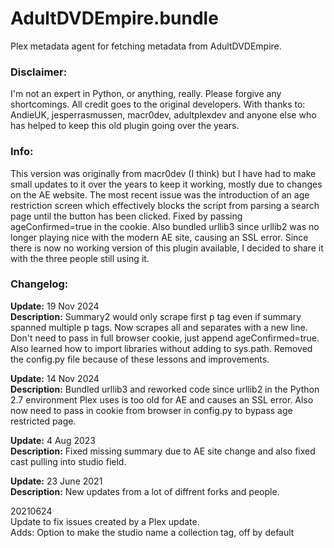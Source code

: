 # AdultDVDEmpire.bundle

Plex metadata agent for fetching metadata from AdultDVDEmpire.

###  Disclaimer:

I'm not an expert in Python, or anything, really. Please forgive any shortcomings. All credit goes to the original developers. With thanks to: AndieUK, jesperrasmussen, macr0dev, adultplexdev and anyone else who has helped to keep this old plugin going over the years. 

### Info:

This version was originally from macr0dev (I think) but I have had to make small updates to it over the years to keep it working, mostly due to changes on the AE website. The most recent issue was the introduction of an age restriction screen which effectively blocks the script from parsing a search page until the button has been clicked. Fixed by passing ageConfirmed=true in the cookie. Also bundled urllib3 since urllib2 was no longer playing nice with the modern AE site, causing an SSL error. Since there is now no working version of this plugin available, I decided to share it with the three people still using it.

### Changelog:

**Update:** 19 Nov 2024  
**Description:** Summary2 would only scrape first p tag even if summary spanned multiple p tags. Now scrapes all and separates with a new line. Don't need to pass in full browser cookie, just append ageConfirmed=true. Also learned how to import libraries without adding to sys.path. Removed the config.py file because of these lessons and improvements.

**Update:** 14 Nov 2024  
**Description:** Bundled urllib3 and reworked code since urllib2 in the Python 2.7 environment Plex uses is too old for AE and causes an SSL error. Also now need to pass in cookie from browser in config.py to bypass age restricted page.

**Update:** 4 Aug 2023  
**Description:** Fixed missing summary due to AE site change and also fixed cast pulling into studio field.

**Update:** 23 June 2021  
**Description:** New updates from a lot of diffrent forks and people.

20210624  
Update to fix issues created by a Plex update.  
Adds:
Option to make the studio name a collection tag, off by default
